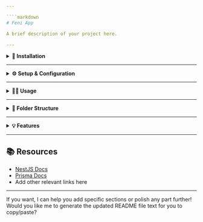 ```yaml
---

````markdown
# Feni App

A brief description of your project here.

---
```


<details>
<summary><strong>🚀 Installation</strong></summary>

```bash
# Clone the repo
git clone https://github.com/musfiktamim/feni_app.git
cd feni_app

# Install dependencies
npm install
````

</details>

---

<details>
<summary><strong>⚙️ Setup & Configuration</strong></summary>

Create a `.env` file in the root and configure your environment variables:

```env
DATABASE_URL="your_database_connection_string_here"
```

Run migrations and generate Prisma client (if using Prisma):

```bash
npx prisma migrate dev --name init
npx prisma generate
```

</details>

---

<details>
<summary><strong>🧑‍💻 Usage</strong></summary>

Start the development server:

```bash
npm run start:dev
```

Or build and start production:

```bash
npm run build
npm run start:prod
```

</details>

---

<details>
<summary><strong>📂 Folder Structure</strong></summary>

```
src/
 ├── prisma/
 ├── modules/
 ├── main.ts
 └── ...
```

</details>

---

<details>
<summary><strong>💡 Features</strong></summary>

* Feature 1 description
* Feature 2 description
* Feature 3 description

</details>

---

## 📚 Resources

* [NestJS Docs](https://nestjs.com/docs)
* [Prisma Docs](https://www.prisma.io/docs/)
* Add other relevant links here

---

If you want, I can help you add specific sections or polish any part further! Would you like me to generate the updated README file text for you to copy/paste?
